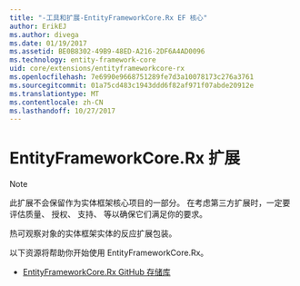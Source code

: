 ```yaml
---
title: "-工具和扩展-EntityFrameworkCore.Rx EF 核心"
author: ErikEJ
ms.author: divega
ms.date: 01/19/2017
ms.assetid: BE0B8302-49B9-48ED-A216-2DF6A4AD0096
ms.technology: entity-framework-core
uid: core/extensions/entityframeworkcore-rx
ms.openlocfilehash: 7e6990e9668751289fe7d3a10078173c276a3761
ms.sourcegitcommit: 01a75cd483c1943ddd6f82af971f07abde20912e
ms.translationtype: MT
ms.contentlocale: zh-CN
ms.lasthandoff: 10/27/2017
---
```

# <a name="entityframeworkcorerx-extension"></a>EntityFrameworkCore.Rx 扩展

> [!NOTE]  
> 此扩展不会保留作为实体框架核心项目的一部分。 在考虑第三方扩展时，一定要评估质量、 授权、 支持、 等以确保它们满足你的要求。

热可观察对象的实体框架实体的反应扩展包装。

以下资源将帮助你开始使用 EntityFrameworkCore.Rx。
* [EntityFrameworkCore.Rx GitHub 存储库](https://github.com/NickStrupat/EntityFramework.Rx/)
